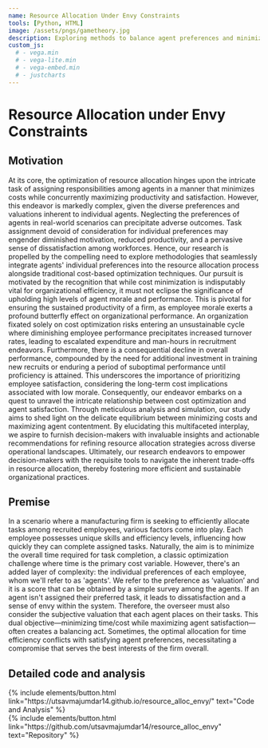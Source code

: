 ```yaml
---
name: Resource Allocation Under Envy Constraints
tools: [Python, HTML]
image: /assets/pngs/gametheory.jpg
description: Exploring methods to balance agent preferences and minimizing overall cost in task allocation in a game theoretic setting
custom_js:
  # - vega.min
  # - vega-lite.min
  # - vega-embed.min
  # - justcharts
---
```


# Resource Allocation under Envy Constraints


## Motivation

At its core, the optimization of resource allocation hinges upon the intricate task of assigning responsibilities among agents in a manner that minimizes costs while concurrently maximizing productivity and satisfaction. However, this endeavor is markedly complex, given the diverse preferences and valuations inherent to individual agents. 
Neglecting the preferences of agents in real-world scenarios can precipitate adverse outcomes. Task assignment devoid of consideration for individual preferences may engender diminished motivation, reduced productivity, and a pervasive sense of dissatisfaction among workforces. Hence, our research is propelled by the compelling need to explore methodologies that seamlessly integrate agents' individual preferences into the resource allocation process alongside traditional cost-based optimization techniques. 
Our pursuit is motivated by the recognition that while cost minimization is indisputably vital for organizational efficiency, it must not eclipse the significance of upholding high levels of agent morale and performance. This is pivotal for ensuring the sustained productivity of a firm, as employee morale exerts a profound butterfly effect on organizational performance. An organization fixated solely on cost optimization risks entering an unsustainable cycle where diminishing employee performance precipitates increased turnover rates, leading to escalated expenditure and man-hours in recruitment endeavors. Furthermore, there is a consequential decline in overall performance, compounded by the need for additional investment in training new recruits or enduring a period of suboptimal performance until proficiency is attained. This underscores the importance of prioritizing employee satisfaction, considering the long-term cost implications associated with low morale. 
Consequently, our endeavor embarks on a quest to unravel the intricate relationship between cost optimization and agent satisfaction. Through meticulous analysis and simulation, our study aims to shed light on the delicate equilibrium between minimizing costs and maximizing agent contentment. By elucidating this multifaceted interplay, we aspire to furnish decision-makers with invaluable insights and actionable recommendations for refining resource allocation strategies across diverse operational landscapes. Ultimately, our research endeavors to empower decision-makers with the requisite tools to navigate the inherent trade-offs in resource allocation, thereby fostering more efficient and sustainable organizational practices.

## Premise

In a scenario where a manufacturing firm is seeking to efficiently allocate tasks among recruited employees, various factors come into play. Each employee possesses unique skills and efficiency levels, influencing how quickly they can complete assigned tasks. Naturally, the aim is to minimize the overall time required for task completion, a classic optimization challenge where time is the primary cost variable.
However, there's an added layer of complexity: the individual preferences of each employee, whom we'll refer to as 'agents'. We refer to the preference as ‘valuation’ and it is a score that can be obtained by a simple survey among the agents. If an agent isn't assigned their preferred task, it leads to dissatisfaction and a sense of envy within the system. Therefore, the overseer must also consider the subjective valuation that each agent places on their tasks.
This dual objective—minimizing time/cost while maximizing agent satisfaction—often creates a balancing act. Sometimes, the optimal allocation for time efficiency conflicts with satisfying agent preferences, necessitating a compromise that serves the best interests of the firm overall.

## Detailed code and analysis

<div class="left">
{% include elements/button.html link="https://utsavmajumdar14.github.io/resource_alloc_envy/" text="Code and Analysis" %}
</div>

<div class="right">
{% include elements/button.html link="https://github.com/utsavmajumdar14/resource_alloc_envy" text="Repository" %}
</div>
